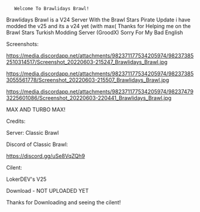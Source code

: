        Welcome To Brawlidays Brawl!





Brawlidays Brawl is a V24 Server With the
Brawl Stars Pirate Update i have modded the v25 
and its a v24 yet (with max(
Thanks for Helping me on the Brawl Stars Turkish
Modding Server (GroodX) Sorry For My Bad English

Screenshots:

https://media.discordapp.net/attachments/982371177534205974/982373852510314517/Screenshot_20220603-215247_Brawlidays_Brawl.jpg

https://media.discordapp.net/attachments/982371177534205974/982373853055561778/Screenshot_20220603-215507_Brawlidays_Brawl.jpg

https://media.discordapp.net/attachments/982371177534205974/982374793225601086/Screenshot_20220603-220441_Brawlidays_Brawl.jpg

MAX AND TURBO MAX!

Credits:

Server:
Classic Brawl

Discord of Classic Brawl:

https://discord.gg/uSe8VqZQh9

Cilent:

LokerDEV's V25

Download - NOT UPLOADED YET

Thanks for Downloading and seeing the cilent!
